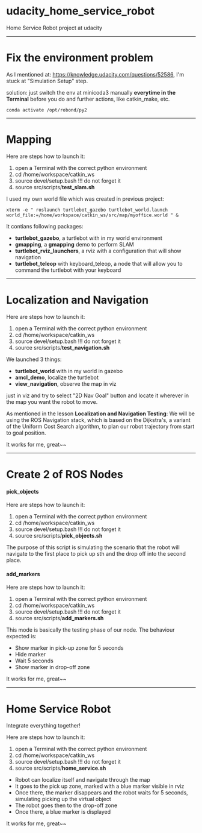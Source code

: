 # udacity_home_service_robot
Home Service Robot project at udacity

---
# Fix the environment problem

As I mentioned at: https://knowledge.udacity.com/questions/52586, I'm stuck at "Simulation Setup" step.

solution: just switch the env at minicoda3 manually **everytime in the Terminal** before you do and further actions, like catkin_make, etc.

`conda activate /opt/robond/py2` 

---
# Mapping

Here are steps how to launch it:

1. open a Terminal with the correct python environment
2. cd /home/workspace/catkin_ws
3. source devel/setup.bash   !!! do not forget it
4. source src/scripts/**test_slam.sh**

I used my own world file which was created in previous project:

`xterm -e " roslaunch turtlebot_gazebo turtlebot_world.launch world_file:=/home/workspace/catkin_ws/src/map/myoffice.world " &`

It contians following packages:

- **turtlebot_gazebo**, a turtlebot with in my world environment
- **gmapping**, a **gmapping** demo to perform SLAM
- **turtlebot_rviz_launchers**, a rviz with a configuration that will show navigation
- **turtlebot_teleop** with keyboard_teleop, a node that will allow you to command the turtlebot with your keyboard

---
# Localization and Navigation

Here are steps how to launch it:

1. open a Terminal with the correct python environment
2. cd /home/workspace/catkin_ws
3. source devel/setup.bash   !!! do not forget it
4. source src/scripts/**test_navigation.sh**

We launched 3 things:

- **turtlebot_world** with in my world in gazebo
- **amcl_demo**, localize the turtlebot
- **view_navigation**, observe the map in viz

just in viz and try to select "2D Nav Goal" button and locate it wherever in the map you want the robot to move.

As mentioned in the lesson **Localization and Navigation Testing**: We will be using the ROS Navigation stack, which is based on the Dijkstra's, a variant of the Uniform Cost Search algorithm, to plan our robot trajectory from start to goal position. 

It works for me, great~~



---
# Create 2 of ROS Nodes

#### pick_objects

Here are steps how to launch it:

1. open a Terminal with the correct python environment
2. cd /home/workspace/catkin_ws
3. source devel/setup.bash   !!! do not forget it
4. source src/scripts/**pick_objects.sh**

The purpose of this script is simulating the scenario that the robot will navigate to the first place to pick up sth and the drop off into the second place.


#### add_markers

Here are steps how to launch it:

1. open a Terminal with the correct python environment
2. cd /home/workspace/catkin_ws
3. source devel/setup.bash   !!! do not forget it
4. source src/scripts/**add_markers.sh**

This mode is basically the testing phase of our node. The behaviour expected is:

- Show marker in pick-up zone for 5 seconds
- Hide marker
- Wait 5 seconds
- Show marker in drop-off zone

It works for me, great~~


---
# Home Service Robot

Integrate everything together!

Here are steps how to launch it:

1. open a Terminal with the correct python environment
2. cd /home/workspace/catkin_ws
3. source devel/setup.bash   !!! do not forget it
4. source src/scripts/**home_service.sh**

- Robot can localize itself and navigate through the map
- It goes to the pick up zone, marked with a blue marker visible in rviz
- Once there, the marker disappears and the robot waits for 5 seconds, simulating picking up the virtual object
- The robot goes then to the drop-off zone
- Once there, a blue marker is displayed

It works for me, great~~


